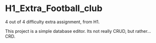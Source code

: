 # H1_Extra_Football_club

4 out of 4 difficulty extra assignment, from H1.

This project is a simple database editor. Its not really CRUD, but rather... CRD.
